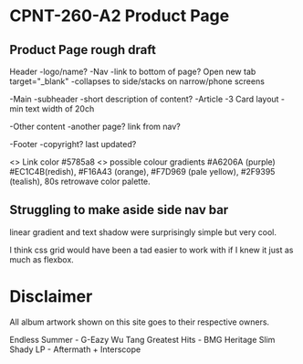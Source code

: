 # CPNT-260-A2 Product Page

## Product Page rough draft

Header
  -logo/name?
  -Nav
    -link to bottom of page? Open new tab target="_blank"
    -collapses to side/stacks on narrow/phone screens

-Main
  -subheader
  -short description of content?
-Article
  -3 Card layout
  -min text width of 20ch

-Other content
  -another page? link from nav?

-Footer
  -copyright? last updated?


<> Link color #5785a8
<> possible colour gradients #A6206A (purple) #EC1C4B(redish), #F16A43 (orange), #F7D969 (pale yellow), #2F9395 (tealish), 80s retrowave color palette.

## Struggling to make aside side nav bar
linear gradient and text shadow were surprisingly simple but very cool.

I think css grid would have been a tad easier to work with if I knew it just as much as flexbox.


# Disclaimer
All album artwork shown on this site goes to their respective owners. 

Endless Summer - G-Eazy
Wu Tang Greatest Hits - BMG Heritage
Slim Shady LP - Aftermath + Interscope

